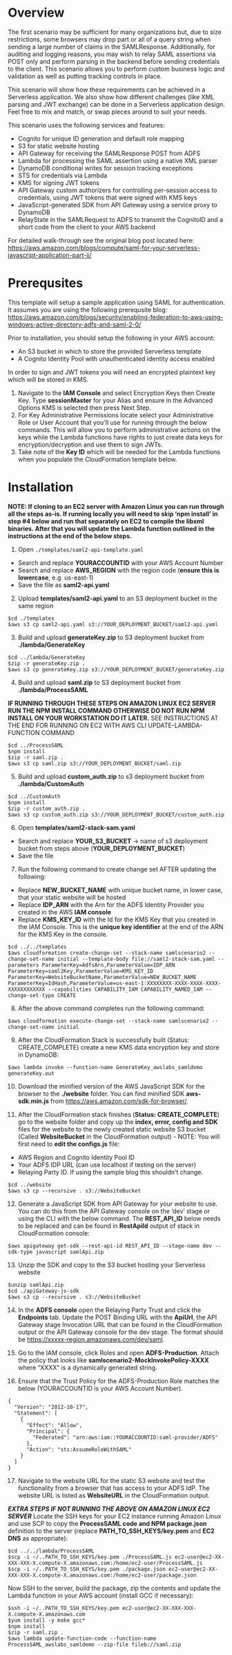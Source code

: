 # Overview
The first scenario may be sufficient for many organizations but, due to size restrictions, some browsers may drop part or all of a query string when sending a large number of claims in the SAMLResponse. Additionally, for auditing and logging reasons, you may wish to relay SAML assertions via POST only and perform parsing in the backend before sending credentials to the client. This scenario allows you to perform custom business logic and validation as well as putting tracking controls in place. 

This scenario will show how these requirements can be achieved in a Serverless application. We also show how different challenges (like XML parsing and JWT exchange) can be done in a Serverless application design. Feel free to mix and match, or swap pieces around to suit your needs.

This scenario uses the following services and features:
- Cognito for unique ID generation and default role mapping
- S3 for static website hosting
- API Gateway for receiving the SAMLResponse POST from ADFS
- Lambda for processing the SAML assertion using a native XML parser 
- DynamoDB conditional writes for session tracking exceptions
- STS for credentials via Lambda
- KMS for signing JWT tokens
- API Gateway custom authorizers for controlling per-session access to credentials, using JWT tokens that were signed with KMS keys
- JavaScript-generated SDK from API Gateway using a service proxy to DynamoDB
- RelayState in the SAMLRequest to ADFS to transmit the CognitoID and a short code from the client to your AWS backend

For detailed walk-through see the original blog post located here: https://aws.amazon.com/blogs/compute/saml-for-your-serverless-javascript-application-part-ii/

# Prerequsites
This template will setup a sample application using SAML for authentication. It assumes you are using the following prerequsite blog: https://aws.amazon.com/blogs/security/enabling-federation-to-aws-using-windows-active-directory-adfs-and-saml-2-0/

Prior to installation, you should setup the following in your AWS account:
  * An S3 bucket in which to store the provided Serverless template
  * A Cognito Identity Pool with unauthenticated identity access enabled

In order to sign and JWT tokens you will need an encrypted plaintext key which will be stored in KMS.
 
1. Navigate to the **IAM Console** and select Encryption Keys then Create Key. Type **sessionMaster** for your Alias and ensure in the Advanced Options KMS is selected then press Next Step. 
2. For Key Administrative Permissions locate select your Administrative Role or User Account that you'll use for running through the below commands. This will allow you to perform administrative actions on the keys while the Lambda functions have rights to just create data keys for encryption/decryption and use them to sign JWTs. 
3. Take note of the **Key ID** which will be needed for the Lambda functions when you populate the CloudFormation template below.

# Installation

**NOTE: If cloning to an EC2 server with Amazon Linux you can run through all the steps as-is. If running locally you will need to skip ‘npm install’ in step #4 below and run that separately on EC2 to compile the libxml binaries. After that you will update the Lambda function outlined in the instructions at the end of the below steps.**

1. Open `./templates/saml2-api-template.yaml`

  * Search and replace **YOURACCOUNTID** with your AWS Account Number
  * Search and replace **AWS_REGION** with the region code (**ensure this is lowercase**, e.g. us-east-1)
  * Save the file as **saml2-api.yaml**


2. Upload **templates/saml2-api.yaml** to an S3 deployment bucket in the same region

  ```
  $cd ./templates
  $aws s3 cp saml2-api.yaml s3://YOUR_DEPLOYMENT_BUCKET/saml2-api.yaml
  ```

3. Build and upload **generateKey.zip** to S3 deployment bucket from **./lambda/GenerateKey**

  ```
  $cd ../lambda/GenerateKey
  $zip -r generateKey.zip .
  $aws s3 cp generateKey.zip s3://YOUR_DEPLOYMENT_BUCKET/generateKey.zip
  ```

4. Build and upload **saml.zip** to S3 deployment bucket from **./lambda/ProcessSAML**

  **IF RUNNING THROUGH THESE STEPS ON AMAZON LINUX EC2 SERVER RUN THE NPM INSTALL COMMAND OTHERWISE DO NOT RUN NPM INSTALL ON YOUR WORKSTATION DO IT LATER.** SEE INSTRUCTIONS AT THE END FOR RUNNING ON EC2 WITH AWS CLI UPDATE-LAMBDA-FUNCTION COMMAND

  ```
  $cd ../ProcessSAML
  $npm install
  $zip -r saml.zip .
  $aws s3 cp saml.zip s3://YOUR_DEPLOYMENT_BUCKET/saml.zip
  ```

5. Build and upload **custom_auth.zip** to s3 deployment bucket from **./lambda/CustomAuth**

  ```
  $cd ../CustomAuth
  $npm install
  $zip -r custom_auth.zip .
  $aws s3 cp custom_auth.zip s3://YOUR_DEPLOYMENT_BUCKET/custom_auth.zip
  ```

6. Open **templates/saml2-stack-sam.yaml**
  * Search and replace **YOUR_S3_BUCKET** -> name of s3 deployment bucket from steps above (**YOUR_DEPLOYMENT_BUCKET**)
  * Save the file

7. Run the following command to create change set AFTER updating the following:
  * Replace **NEW_BUCKET_NAME** with unique bucket name, in lower case, that your static website will be hosted
  * Replace **IDP_ARN** with the Arn for the ADFS Identity Provider you created in the AWS **IAM console**
  * Replace **KMS_KEY_ID** with the Id for the KMS Key that you created in the IAM Console. This is the **unique key identifier** at the end of the ARN for the KMS Key in the console.

  ```
  $cd ../../templates
  $aws cloudformation create-change-set --stack-name samlscenario2 --change-set-name initial --template-body file://saml2-stack-sam.yaml --parameters ParameterKey=AdfsArn,ParameterValue=IDP_ARN ParameterKey=saml2Key,ParameterValue=KMS_KEY_ID ParameterKey=WebsiteBucketName,ParameterValue=NEW_BUCKET_NAME ParameterKey=IdHash,ParameterValue=us-east-1:XXXXXXXX-XXXX-XXXX-XXXX-XXXXXXXXXXXX --capabilities CAPABILITY_IAM CAPABILITY_NAMED_IAM --change-set-type CREATE
  ```

8. After the above command completes run the following command:

  ```
  $aws cloudformation execute-change-set --stack-name samlscenario2 --change-set-name initial
  ```

9. After the CloudFormation Stack is successfully built (Status: CREATE_COMPLETE) create a new KMS data encryption key and store in DynamoDB:

  ```
  $aws lambda invoke --function-name GenerateKey_awslabs_samldemo generateKey.out
  ```

10. Download the minified version of the AWS JavaScript SDK for the browser to the **./website** folder. You can find minified SDK **aws-sdk.min.js** from https://aws.amazon.com/sdk-for-browser/.

11. After the CloudFormation stack finishes (**Status: CREATE_COMPLETE**) go to the website folder and copy up the **index, error, config and SDK** files for the website to the newly created static website S3 bucket (Called **WebsiteBucket** in the CloudFormation output) - NOTE: You will first need to **edit the configs.js** file:
  * AWS Region and Cognito Identity Pool ID
  * Your ADFS IDP URL (can use localhost if testing on the server)
  * Relaying Party ID. If using the sample blog this shouldn’t change.

  ```
  $cd ../website
  $aws s3 cp --recursive . s3://WebsiteBucket 
  ```

12.  Generate a JavaScript SDK from API Gateway for your website to use. You can do this from the API Gateway console on the ‘dev’ stage or using the CLI with the below command. The **REST_API_ID** below needs to be replaced and can be found in **RestApiId** output of stack in CloudFormation console:

  ```
  $aws apigateway get-sdk --rest-api-id REST_API_ID --stage-name dev --sdk-type javascript samlApi.zip
  ```

13. Unzip the SDK and copy to the S3 bucket hosting your Serverless website

  ```
  $unzip samlApi.zip
  $cd ./apiGateway-js-sdk
  $aws s3 cp --recursive . s3://WebsiteBucket
  ```

14. In the **ADFS console** open the Relaying Party Trust and click the **Endpoints** tab. Update the POST Binding URL with the **ApiUrl**, the API Gateway stage Invocation URL that can be found in the CloudFormation output or the API Gateway console for the dev stage. The format should be https://xxxxx-region.amazonaws.com/dev/saml.

15. Go to the IAM console, click Roles and open **ADFS-Production**. Attach the policy that looks like **samlscenario2-MockInvokePolicy-XXXX** where “XXXX” is a dynamically generated string.

16. Ensure that the Trust Policy for the ADFS-Production Role matches the below (YOURACCOUNTID is your AWS Account Number).

  ```
  {
    "Version": "2012-10-17",
    "Statement": [
      {
        "Effect": "Allow",
        "Principal": {
          "Federated": "arn:aws:iam::YOURACCOUNTID:saml-provider/ADFS"
        },
        "Action": "sts:AssumeRoleWithSAML"
      }
    ]
  }
  ```

17. Navigate to the website URL for the static S3 website and test the functionality from a browser that has access to your ADFS IdP. The website URL is listed as **WebsiteURL** in the CloudFormation output.

***EXTRA STEPS IF NOT RUNNING THE ABOVE ON AMAZON LINUX EC2 SERVER***
Locate the SSH keys for your EC2 instance running Amazon Linux and use SCP to copy the **ProcessSAML code and NPM package.json** definition to the server (replace **PATH_TO_SSH_KEYS/key.pem** and **EC2 DNS** as appropriate):

  ```
  $cd ../../lambda/ProcessSAML
  $scp -i ~/..PATH_TO_SSH_KEYS/key.pem ./ProcessSAML.js ec2-user@ec2-XX-XXX-XXX-X.compute-X.amazonaws.com:/home/ec2-user/ProcessSAML.js
  $scp -i ~/..PATH_TO_SSH_KEYS/key.pem ./package.json ec2-user@ec2-XX-XXX-XXX-X.compute-X.amazonaws.com:/home/ec2-user/package.json
  ```

Now SSH to the server, build the package, zip the contents and update the Lambda function in your AWS account (install GCC if necessary):

  ```
  $ssh -i ~/..PATH_TO_SSH_KEYS/key.pem ec2-user@ec2-XX-XXX-XXX-X.compute-X.amazonaws.com
  $yum install -y make gcc*
  $npm install
  $zip -r saml.zip .
  $aws lambda update-function-code --function-name ProcessSAML_awslabs_samldemo --zip-file fileb://saml.zip
  ```






